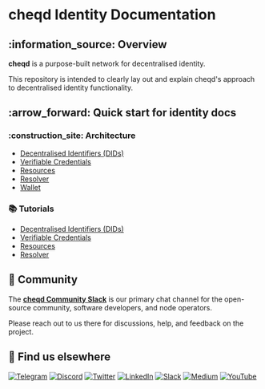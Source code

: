 # cheqd Identity Documentation

## :information\_source: Overview

**cheqd** is a purpose-built network for decentralised identity.

This repository is intended to clearly lay out and explain cheqd's approach to decentralised identity functionality.

## :arrow\_forward: Quick start for identity docs

### :construction\_site: Architecture

* [Decentralised Identifiers (DIDs)](design/on-ledger-identity/README.md)
* [Verifiable Credentials](design/verifiable-credentials/README.md)
* [Resources](design/resources/README.md)
* [Resolver](design/resolver/README.md)
* [Wallet](design/wallet.md)

### :books: Tutorials

* [Decentralised Identifiers (DIDs)](tutorials/dids/README.md)
* [Verifiable Credentials](tutorials/verifiable-credentials/README.md)
* [Resources](tutorials/resources/README.md)
* [Resolver](tutorials/resolver/README.md)

## 💬 Community

The [**cheqd Community Slack**](http://cheqd.link/join-cheqd-slack) is our primary chat channel for the open-source community, software developers, and node operators.

Please reach out to us there for discussions, help, and feedback on the project.

## 🙋 Find us elsewhere

[![Telegram](https://img.shields.io/badge/Telegram-2CA5E0?style=for-the-badge\&logo=telegram\&logoColor=white)](https://t.me/cheqd) [![Discord](https://img.shields.io/badge/Discord-7289DA?style=for-the-badge\&logo=discord\&logoColor=white)](http://cheqd.link/discord-github) [![Twitter](https://img.shields.io/badge/Twitter-1DA1F2?style=for-the-badge\&logo=twitter\&logoColor=white)](https://twitter.com/intent/follow?screen\_name=cheqd\_io) [![LinkedIn](https://img.shields.io/badge/LinkedIn-0077B5?style=for-the-badge\&logo=linkedin\&logoColor=white)](http://cheqd.link/linkedin) [![Slack](https://img.shields.io/badge/Slack-4A154B?style=for-the-badge\&logo=slack\&logoColor=white)](http://cheqd.link/join-cheqd-slack) [![Medium](https://img.shields.io/badge/Medium-12100E?style=for-the-badge\&logo=medium\&logoColor=white)](https://blog.cheqd.io) [![YouTube](https://img.shields.io/badge/YouTube-FF0000?style=for-the-badge\&logo=youtube\&logoColor=white)](https://www.youtube.com/channel/UCBUGvvH6t3BAYo5u41hJPzw/)
